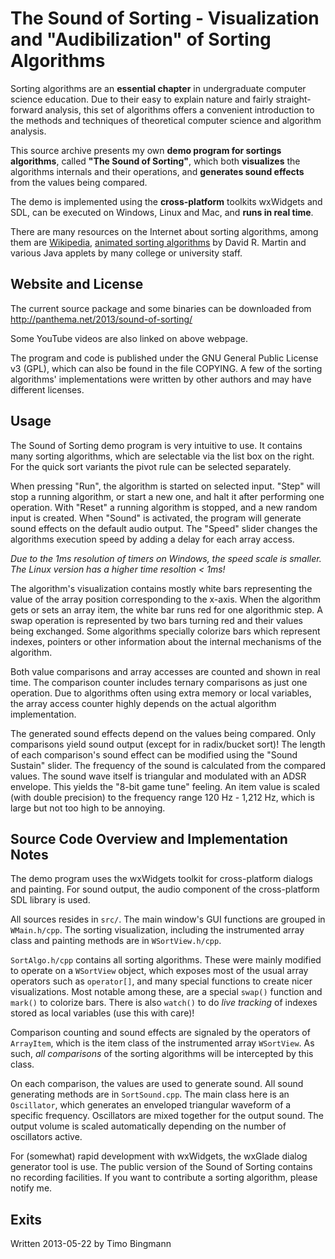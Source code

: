 # The Sound of Sorting - Visualization and "Audibilization" of Sorting Algorithms

Sorting algorithms are an **essential chapter** in undergraduate computer
science education. Due to their easy to explain nature and fairly
straight-forward analysis, this set of algorithms offers a convenient
introduction to the methods and techniques of theoretical computer science and
algorithm analysis.

This source archive presents my own **demo program for sortings algorithms**,
called **"The Sound of Sorting"**, which both **visualizes** the algorithms
internals and their operations, and **generates sound effects** from the values
being compared.

The demo is implemented using the **cross-platform** toolkits wxWidgets and
SDL, can be executed on Windows, Linux and Mac, and **runs in real time**.

There are many resources on the Internet about sorting algorithms, among them
are <a href="http://en.wikipedia.org/wiki/Sorting_algorithm">Wikipedia</a>, <a
href="http://www.sorting-algorithms.com">animated sorting algorithms</a> by
David R. Martin and various Java applets by many college or university staff.

## Website and License

The current source package and some binaries can be downloaded from
http://panthema.net/2013/sound-of-sorting/

Some YouTube videos are also linked on above webpage.

The program and code is published under the GNU General Public License v3
(GPL), which can also be found in the file COPYING. A few of the sorting
algorithms' implementations were written by other authors and may have
different licenses.

## Usage

The Sound of Sorting demo program is very intuitive to use. It contains many
sorting algorithms, which are selectable via the list box on the right. For the
quick sort variants the pivot rule can be selected separately.

When pressing "Run", the algorithm is started on selected input. "Step" will
stop a running algorithm, or start a new one, and halt it after performing one
operation. With "Reset" a running algorithm is stopped, and a new random input
is created. When "Sound" is activated, the program will generate sound effects
on the default audio output. The "Speed" slider changes the algorithms
execution speed by adding a delay for each array access.

*Due to the 1ms resolution of timers on Windows, the speed scale is
  smaller. The Linux version has a higher time resoltion \< 1ms!*

The algorithm's visualization contains mostly white bars representing the value
of the array position corresponding to the x-axis. When the algorithm gets or
sets an array item, the white bar runs red for one algorithmic step. A swap
operation is represented by two bars turning red and their values being
exchanged. Some algorithms specially colorize bars which represent indexes,
pointers or other information about the internal mechanisms of the algorithm.

Both value comparisons and array accesses are counted and shown in real time.
The comparison counter includes ternary comparisons as just one operation. Due
to algorithms often using extra memory or local variables, the array access
counter highly depends on the actual algorithm implementation.

The generated sound effects depend on the values being compared. Only
comparisons yield sound output (except for in radix/bucket sort)! The length of
each comparison's sound effect can be modified using the "Sound Sustain"
slider. The frequency of the sound is calculated from the compared values. The
sound wave itself is triangular and modulated with an ADSR envelope. This
yields the "8-bit game tune" feeling. An item value is scaled (with double
precision) to the frequency range 120 Hz - 1,212 Hz, which is large but not too
high to be annoying.

## Source Code Overview and Implementation Notes

The demo program uses the wxWidgets toolkit for cross-platform dialogs and
painting. For sound output, the audio component of the cross-platform SDL
library is used.

All sources resides in `src/`. The main window's GUI functions are grouped in
`WMain.h/cpp`. The sorting visualization, including the instrumented array
class and painting methods are in `WSortView.h/cpp`.

`SortAlgo.h/cpp` contains all sorting algorithms. These were mainly modified to
operate on a `WSortView` object, which exposes most of the usual array
operators such as `operator[]`, and many special functions to create nicer
visualizations. Most notable among these, are a special `swap()` function and
`mark()` to colorize bars. There is also `watch()` to do *live tracking* of
indexes stored as local variables (use this with care)!

Comparison counting and sound effects are signaled by the operators of
`ArrayItem`, which is the item class of the instrumented array `WSortView`. As
such, *all comparisons* of the sorting algorithms will be intercepted by this
class.

On each comparison, the values are used to generate sound. All sound generating
methods are in `SortSound.cpp`. The main class here is an `Oscillator`, which
generates an enveloped triangular waveform of a specific frequency. Oscillators
are mixed together for the output sound. The output volume is scaled
automatically depending on the number of oscillators active.

For (somewhat) rapid development with wxWidgets, the wxGlade dialog generator
tool is use. The public version of the Sound of Sorting contains no recording
facilities. If you want to contribute a sorting algorithm, please notify me.

## Exits

Written 2013-05-22 by Timo Bingmann
